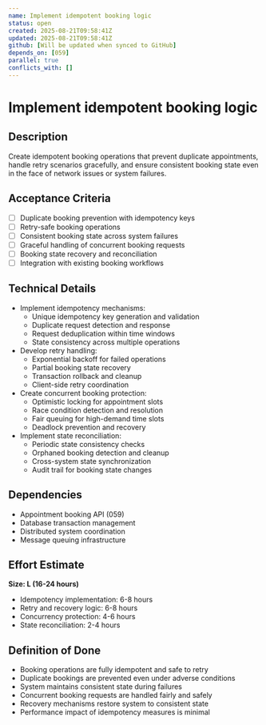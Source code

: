 ```yaml
---
name: Implement idempotent booking logic
status: open
created: 2025-08-21T09:58:41Z
updated: 2025-08-21T09:58:41Z
github: [Will be updated when synced to GitHub]
depends_on: [059]
parallel: true
conflicts_with: []
---
```


# Implement idempotent booking logic

## Description
Create idempotent booking operations that prevent duplicate appointments, handle retry scenarios gracefully, and ensure consistent booking state even in the face of network issues or system failures.

## Acceptance Criteria
- [ ] Duplicate booking prevention with idempotency keys
- [ ] Retry-safe booking operations
- [ ] Consistent booking state across system failures
- [ ] Graceful handling of concurrent booking requests
- [ ] Booking state recovery and reconciliation
- [ ] Integration with existing booking workflows

## Technical Details
- Implement idempotency mechanisms:
  - Unique idempotency key generation and validation
  - Duplicate request detection and response
  - Request deduplication within time windows
  - State consistency across multiple operations
- Develop retry handling:
  - Exponential backoff for failed operations
  - Partial booking state recovery
  - Transaction rollback and cleanup
  - Client-side retry coordination
- Create concurrent booking protection:
  - Optimistic locking for appointment slots
  - Race condition detection and resolution
  - Fair queuing for high-demand time slots
  - Deadlock prevention and recovery
- Implement state reconciliation:
  - Periodic state consistency checks
  - Orphaned booking detection and cleanup
  - Cross-system state synchronization
  - Audit trail for booking state changes

## Dependencies
- Appointment booking API (059)
- Database transaction management
- Distributed system coordination
- Message queuing infrastructure

## Effort Estimate
**Size: L (16-24 hours)**
- Idempotency implementation: 6-8 hours
- Retry and recovery logic: 6-8 hours
- Concurrency protection: 4-6 hours
- State reconciliation: 2-4 hours

## Definition of Done
- Booking operations are fully idempotent and safe to retry
- Duplicate bookings are prevented even under adverse conditions
- System maintains consistent state during failures
- Concurrent booking requests are handled fairly and safely
- Recovery mechanisms restore system to consistent state
- Performance impact of idempotency measures is minimal